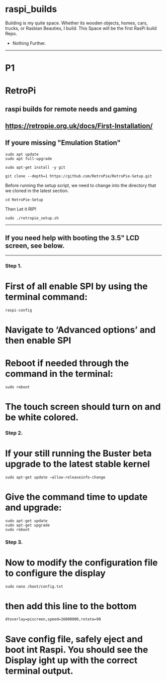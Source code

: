 # raspi_builds
Building is my quite space. Whether its wooden objects, homes, cars, trucks, or Rasbian Beauties, I build. 
This Space will be the first RasPi build Repo. 

- Nothing Further. 



---
# P1
# RetroPi
## raspi builds for remote needs and gaming
https://retropie.org.uk/docs/First-Installation/
---
## If youre missing "Emulation Station"
```
sudo apt update
sudo apt full-upgrade

sudo apt-get install -y git

git clone --depth=1 https://github.com/RetroPie/RetroPie-Setup.git
```
Before running the setup script, we need to change into the directory that we cloned in the latest section.
```
cd RetroPie-Setup
```
Then Let it RIP!
```
sudo ./retropie_setup.sh
```


---

## If you need help with booting the 3.5" LCD screen, see below. 
---
### Step 1.
# First of all enable SPI by using the terminal command:

```
raspi-config
```
# Navigate to ‘Advanced options’ and then enable SPI

# Reboot if needed through the command in the terminal:

```
sudo reboot
```
# The touch screen should turn on and be white colored.

### Step 2.

# If your still running the Buster beta upgrade to the latest stable kernel
```
sudo apt-get update –allow-releaseinfo-change
```
# Give the command time to update and upgrade:
```
sudo apt-get update
sudo apt-get upgrade
sudo reboot
```
### Step 3.
# Now to modify the configuration file to configure the display
```
sudo nano /boot/config.txt
```
# then add this line to the bottom

```
dtoverlay=piscreen,speed=16000000,rotate=90
```

# Save config file, safely eject and boot int Raspi. You should see the Display ight up with the correct terminal output. 

[def]: https://retropie.org.uk/docs/First-Installation/
